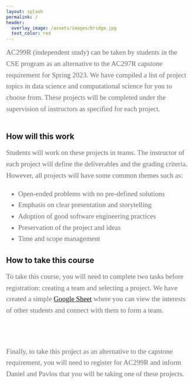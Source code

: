 ```yaml
---
layout: splash
permalink: /
header: 
  overlay_image: /assets/images/bridge.jpg
  text_color: red
---
```


<style>
  .graph {
    width: 500px;
  }
</style>

<div style="font-family:Karla; font-size:1.2rem; color:#707070;line-height:1.6;"> 
AC299R (independent study) can be taken by students in the CSE program as an alternative to the AC297R capstone requirement for Spring 2023. We have compiled a list of project topics in data science and computational science for you to choose from. These projects will be completed under the supervision of instructors as specified for each project.

</div>
<br>

## How will this work 
<div style="font-family:Karla; font-size:1.2rem; color:#707070;line-height:1.6;"> 
Students will work on these projects in teams. The instructor of each project will define the deliverables and the grading criteria. However, all projects will have some common themes such as:


<ul > 
<li >Open-ended problems with no pre-defined solutions</li>
<li >Emphasis on clear presentation and storytelling</li>
<li > Adoption of good software engineering practices </li>
<li > Preservation of the project and ideas</li>
<li >Time and scope management</li>

</ul>
</div>

## How to take this course
<div style="font-family:Karla; font-size:1.2rem; color:#707070;line-height:1.6;"> 
To take this course, you will need to complete two tasks before registration: creating a team and selecting a project.
We have created a simple <a href="">Google Sheet</a> where you can view the interests of other students and connect with them to form a team.

<br> <br> 
Finally, to take this project as an alternative to the capstone requirement, you will need to register for AC299R and inform Daniel and Pavlos that you will be taking one of these projects. 
</div>
